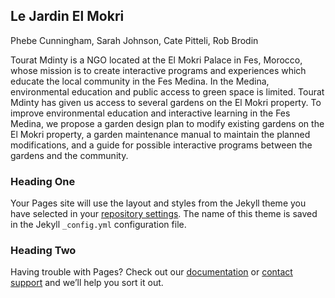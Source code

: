 ## Le Jardin El Mokri

Phebe Cunningham, Sarah Johnson, Cate Pitteli, Rob Brodin

Tourat Mdinty is a NGO located at the El Mokri Palace in Fes, Morocco, whose mission is to create interactive programs and experiences which educate the local community in the Fes Medina. In the Medina, environmental education and public access to green space is limited. Tourat Mdinty has given us access to several gardens on the El Mokri property. To improve environmental education and interactive learning in the Fes Medina, we propose a garden design plan to modify existing gardens on the El Mokri property, a garden maintenance manual to maintain the planned modifications, and a guide for possible interactive programs between the gardens and the community.

### Heading One

Your Pages site will use the layout and styles from the Jekyll theme you have selected in your [repository settings](https://github.com/robertbrodin/robertbrodin.github.io/settings/pages). The name of this theme is saved in the Jekyll `_config.yml` configuration file.

### Heading Two

Having trouble with Pages? Check out our [documentation](https://docs.github.com/categories/github-pages-basics/) or [contact support](https://support.github.com/contact) and we’ll help you sort it out.
